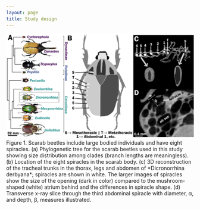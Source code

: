 ```yaml
---
layout: page
title: Study design
---
```

<img src="./spiracle_paper_figure_1_v2.PNG" />
Figure 1. Scarab beetles include large bodied individuals and have eight spiracles. (a) Phylogenetic tree for the scarab beetles used in this study showing size distribution among clades (branch lengths are meaningless). (b) Location of the eight spiracles in the scarab body. (c) 3D reconstruction of the tracheal trunks in the thorax, legs and abdomen of *Dicronorrhina derbyana*; spiracles are shown in white. The larger images of spiracles show the size of the opening (dark in color) compared to the mushroom-shaped (white) atrium behind and the differences in spiracle shape. (d) Transverse x-ray slice through the third abdominal spiracle with diameter, α, and depth, β, measures illustrated.